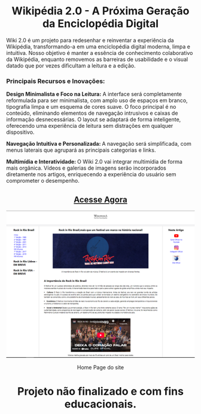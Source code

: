 <div align = "center">
<h1> Wikipédia 2.0 - A Próxima Geração da Enciclopédia Digital</h1>
</div>

<p> Wiki 2.0 é um projeto para redesenhar e reinventar a experiência da Wikipédia, transformando-a em uma enciclopédia digital moderna, limpa e intuitiva. Nosso objetivo é manter a essência de conhecimento colaborativo da Wikipédia, enquanto removemos as barreiras de usabilidade e o visual datado que por vezes dificultam a leitura e a edição. </p>

<h3> Principais Recursos e Inovações: </h3>

<p> <b> Design Minimalista e Foco na Leitura:</b> A interface será completamente reformulada para ser minimalista, com amplo uso de espaços em branco, tipografia limpa e um esquema de cores suave. O foco principal é no conteúdo, eliminando elementos de navegação intrusivos e caixas de informação desnecessárias. O layout se adaptará de forma inteligente, oferecendo uma experiência de leitura sem distrações em qualquer dispositivo. </p>
<p> <b>Navegação Intuitiva e Personalizada: </b> A navegação será simplificada, com menus laterais que agrupará as principais categorias e links.</p>
<p> <b> Multimídia e Interatividade: </b> O Wiki 2.0 vai integrar multimídia de forma mais orgânica. Vídeos e galerias de imagens serão incorporados diretamente nos artigos, enriquecendo a experiência do usuário sem comprometer o desempenho.</p>

<div align = "center">
<h2><a href="https://wikipedia-2-0.vercel.app/" target="_blank"> Acesse Agora </a></h2>

<p> <img src="https://github.com/Alxcostta/Wikipedia-2.0/blob/main/images/rir/homepage.PNG" alt="Home Page do site versão desktop"> </p>
<p> Home Page do site <p>

<h1> Projeto não finalizado e com fins educacionais.</h1>
